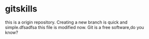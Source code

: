 # gitskills
this is a origin repository.
Creating a new branch is quick and simple.dfsadfsa
this file is modified now.
Git is a free software,do you know?
